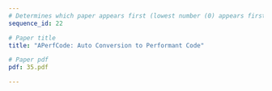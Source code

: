 ```yaml
---
# Determines which paper appears first (lowest number (0) appears first)
sequence_id: 22

# Paper title
title: "APerfCode: Auto Conversion to Performant Code"

# Paper pdf
pdf: 35.pdf

---
```

